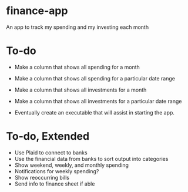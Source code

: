 # finance-app
An app to track my spending and my investing each month

# To-do
- Make a column that shows all spending for a month
- Make a column that shows all spending for a particular date range
- Make a column that shows all investments for a month
- Make a column that shows all investments for a particular date range

- Eventually create an executable that will assist in starting the app.


# To-do, Extended
- Use Plaid to connect to banks
- Use the financial data from banks to sort output into categories
- Show weekend, weekly, and monthly spending
- Notifications for weekly spending?
- Show reoccurring bills
- Send info to finance sheet if able
